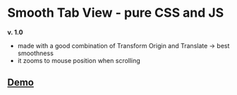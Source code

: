 # Smooth Tab View - pure CSS and JS
**v. 1.0**
* made with a good combination of Transform Origin and Translate -> best smoothness
* it zooms to mouse position when scrolling
## [Demo](https://johnny-the-progger.github.io/Smooth-Tab-View/)
